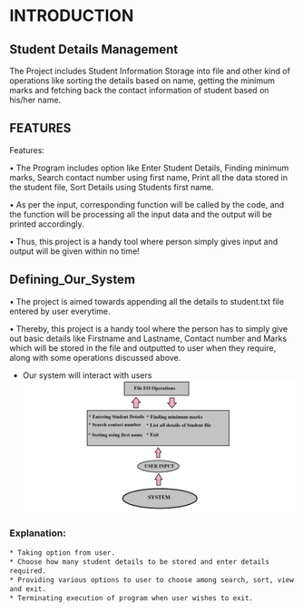 # INTRODUCTION

## Student Details Management
The Project includes Student Information Storage into file and other kind of operations like sorting the details based on name, getting the minimum marks and fetching back the contact information of student based on his/her name.



## FEATURES

Features: 

•	The Program includes option like Enter Student Details, Finding minimum marks, Search contact number using first name, Print all the data stored in the student file, Sort Details using Students first name.

•	As per the input, corresponding function will be called by the code, and the function will be processing all the input data and the output will be printed accordingly.

•	Thus, this project is a handy tool where person simply gives input and output will be given within no time!


## Defining_Our_System
•	The project is aimed towards appending all the details to student.txt file entered by user everytime. 

•	Thereby, this project is a handy tool where the person has to simply give out basic details like Firstname and Lastname, Contact number and Marks which will be stored in the file and outputted to user when they require, along with some operations discussed above.  

* Our system will interact with users
![Description](https://github.com/Aishwarya-260180/260180_pythonproject/blob/main/1_Details/System.png)
### Explanation:
	* Taking option from user.
	* Choose how many student details to be stored and enter details required.
	* Providing various options to user to choose among search, sort, view and exit.
	* Terminating execution of program when user wishes to exit.